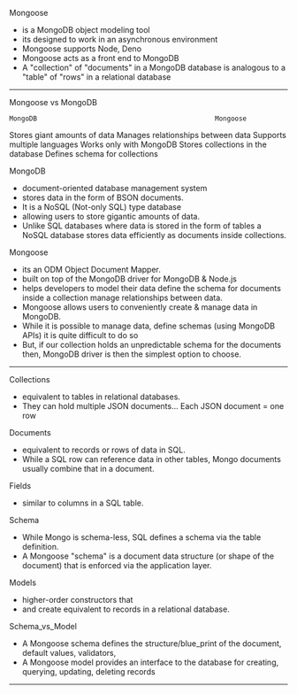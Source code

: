 Mongoose
- is a MongoDB object modeling tool 
- its designed to work in an asynchronous environment
- Mongoose supports Node, Deno
- Mongoose acts as a front end to MongoDB
- A "collection" of "documents" in a MongoDB database 
    is analogous to a "table" of "rows" in a relational database
-------------------------------------------------------------------------

Mongoose vs MongoDB

    MongoDB	                                            Mongoose
Stores giant amounts of data	            Manages relationships between data
Supports multiple languages	                Works only with MongoDB
Stores collections in the database	        Defines schema for collections


MongoDB
- document-oriented database management system 
- stores data in the form of BSON documents. 
- It is a NoSQL (Not-only SQL) type database 
- allowing users to store gigantic amounts of data. 
- Unlike SQL databases where data is stored in the form of tables
    a NoSQL database stores data efficiently as documents inside collections.

Mongoose
- its an ODM Object Document Mapper. 
- built on top of the MongoDB driver for MongoDB & Node.js
- helps developers 
    to model their data
    define the schema for documents inside a collection
    manage relationships between data.
- Mongoose allows users to conveniently create & manage data in MongoDB. 
- While it is possible to manage data, define schemas (using MongoDB APIs) it is quite difficult to do so
- But, if our collection holds an unpredictable schema for the documents
    then, MongoDB driver is then the simplest option to choose.
---------------------------------------------------------------------------------


Collections
- equivalent to tables in relational databases. 
- They can hold multiple JSON documents... Each JSON document = one row

Documents
- equivalent to records or rows of data in SQL. 
- While a SQL row can reference data in other tables, Mongo documents usually combine that in a document.

Fields
- similar to columns in a SQL table.

Schema
- While Mongo is schema-less, SQL defines a schema via the table definition. 
- A Mongoose "schema" is a document data structure (or shape of the document) 
    that is enforced via the application layer.

Models
- higher-order constructors that <take a schema> 
- and create <an instance of a document> equivalent to records in a relational database.

Schema_vs_Model
- A Mongoose schema defines the structure/blue_print of the document, default values, validators, 
- A Mongoose model provides an interface to the database for creating, querying, updating, deleting records


-----------------------------------------------------------------------------------------------

